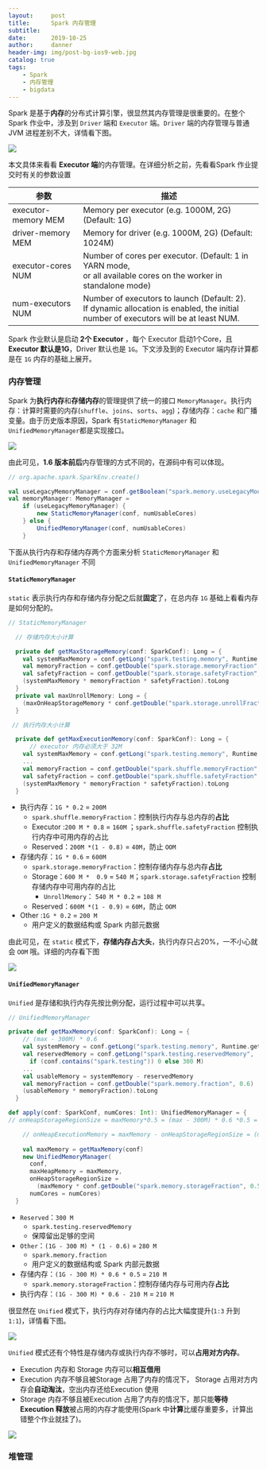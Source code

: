 ```yaml
---
layout:     post
title:      Spark 内存管理
subtitle:  
date:       2019-10-25
author:     danner
header-img: img/post-bg-ios9-web.jpg
catalog: true
tags:
    - Spark
    - 内存管理
    - bigdata
---
```


Spark 是基于**内存**的分布式计算引擎，很显然其内存管理是很重要的。在整个Spark 作业中，涉及到 `Driver` 端和 `Executor` 端。`Driver` 端的内存管理与普通JVM 进程差别不大，详情看下图。

![](https://vendanner.github.io/img/Spark/memory_mananger.png)

本文具体来看看 **Executor 端**的内存管理。在详细分析之前，先看看Spark 作业提交时有关的参数设置

| 参数                | 描述                                                         |
| ------------------- | ------------------------------------------------------------ |
| executor-memory MEM | Memory per executor (e.g. 1000M, 2G) (Default: 1G)           |
| driver-memory MEM   | Memory for driver (e.g. 1000M, 2G) (Default: 1024M)          |
| executor-cores NUM  | Number of cores per executor. (Default: 1 in YARN mode,<br /> or all available cores on the worker in standalone mode) |
| num-executors NUM   | Number of executors to launch (Default: 2).  <br />If dynamic allocation is enabled, the initial number of executors will be at least NUM. |

Spark 作业默认是启动 **2个 Executor** ，每个 Executor 启动1个Core，且**Executor 默认是1G**，Driver 默认也是 `1G`。下文涉及到的 Executor 端内存计算都是在 `1G` 内存的基础上展开。

### 内存管理

Spark 为**执行内存**和**存储内存**的管理提供了统一的接口 `MemoryManager`。执行内存：计算时需要的内存(`shuffle`、`joins`、`sorts`、`agg`)；存储内存：`cache` 和广播变量。由于历史版本原因，Spark 有`StaticMemoryManager` 和 `UnifiedMemoryManager`都是实现接口。

![](https://vendanner.github.io/img/Spark/useLegacyMode.png)

由此可见，**1.6 版本前后**内存管理的方式不同的，在源码中有可以体现。

```scala
// org.apache.spark.SparkEnv.create()

val useLegacyMemoryManager = conf.getBoolean("spark.memory.useLegacyMode", false)
val memoryManager: MemoryManager =
	if (useLegacyMemoryManager) {
    	new StaticMemoryManager(conf, numUsableCores)
	} else {
   	 	UnifiedMemoryManager(conf, numUsableCores)
	}
```

下面从执行内存和存储内存两个方面来分析 `StaticMemoryManager` 和 `UnifiedMemoryManager` 不同

#### `StaticMemoryManager` 

`static` 表示执行内存和存储内存分配之后就**固定**了，在总内存 `1G` 基础上看看内存是如何分配的。

```scala
// StaticMemoryManager

  // 存储内存大小计算

  private def getMaxStorageMemory(conf: SparkConf): Long = {
    val systemMaxMemory = conf.getLong("spark.testing.memory", Runtime.getRuntime.maxMemory)
    val memoryFraction = conf.getDouble("spark.storage.memoryFraction", 0.6)
    val safetyFraction = conf.getDouble("spark.storage.safetyFraction", 0.9)
    (systemMaxMemory * memoryFraction * safetyFraction).toLong
  }
  private val maxUnrollMemory: Long = {
    (maxOnHeapStorageMemory * conf.getDouble("spark.storage.unrollFraction", 0.2)).toLong
  }

 // 执行内存大小计算

  private def getMaxExecutionMemory(conf: SparkConf): Long = {
      // executor 内存必须大于 32M
    val systemMaxMemory = conf.getLong("spark.testing.memory", Runtime.getRuntime.maxMemory)
    ...
    val memoryFraction = conf.getDouble("spark.shuffle.memoryFraction", 0.2)
    val safetyFraction = conf.getDouble("spark.shuffle.safetyFraction", 0.8)
    (systemMaxMemory * memoryFraction * safetyFraction).toLong
  }
```

- 执行内存：`1G * 0.2` = `200M` 
  - `spark.shuffle.memoryFraction`：控制执行内存与总内存的**占比**
  - Executor :`200 M * 0.8`  = `160M` ；`spark.shuffle.safetyFraction` 控制执行内存中可用内存的占比
  - Reserved：`200M *(1 - 0.8)` = `40M`，防止 `OOM`
- 存储内存：`1G * 0.6` = `600M` 
  - `spark.storage.memoryFraction`：控制存储内存与总内存**占比**
  - Storage：`600 M *  0.9` = `540 M`；`spark.storage.safetyFraction` 控制存储内存中可用内存的占比
    - `UnrollMemory`： `540 M * 0.2` = `108 M`
  - Reserved：`600M *(1 - 0.9)` = `60M`，防止 `OOM`
- Other :`1G * 0.2` = `200 M`
  - 用户定义的数据结构或 Spark 内部元数据

由此可见，在 `static` 模式下，**存储内存占大头**，执行内存只占20%，一不小心就会 `OOM` 哦。详细的内存看下图

![](https://vendanner.github.io/img/Spark/static_manager_heap.png)

#### `UnifiedMemoryManager`

`Unified` 是存储和执行内存先按比例分配，运行过程中可以共享。

```scala
// UnifiedMemoryManager

private def getMaxMemory(conf: SparkConf): Long = {
    // (max - 300M) * 0.6 
    val systemMemory = conf.getLong("spark.testing.memory", Runtime.getRuntime.maxMemory)
    val reservedMemory = conf.getLong("spark.testing.reservedMemory",
      if (conf.contains("spark.testing")) 0 else 300 M)
    ...
    val usableMemory = systemMemory - reservedMemory
    val memoryFraction = conf.getDouble("spark.memory.fraction", 0.6)
    (usableMemory * memoryFraction).toLong
  }

def apply(conf: SparkConf, numCores: Int): UnifiedMemoryManager = {
// onHeapStorageRegionSize = maxMemory*0.5 = (max - 300M) * 0.6 *0.5 = (max - 300M) * 0.3

    // onHeapExecutionMemory = maxMemory - onHeapStorageRegionSize = (max - 300M) * 0.3
    
    val maxMemory = getMaxMemory(conf)
    new UnifiedMemoryManager(
      conf,
      maxHeapMemory = maxMemory,
      onHeapStorageRegionSize =
        (maxMemory * conf.getDouble("spark.memory.storageFraction", 0.5)).toLong,
      numCores = numCores)
  }
```

- `Reserved`：`300 M`
  - `spark.testing.reservedMemory`
  - 保障留出足够的空间
- `Other`：`(1G - 300 M) * (1 - 0.6)` = `280 M`
  - `spark.memory.fraction`
  - 用户定义的数据结构或 Spark 内部元数据
- 存储内存：`(1G - 300 M) * 0.6 * 0.5` = `210 M`
  - `spark.memory.storageFraction`：控制存储内存与可用内存**占比**
- 执行内存：`(1G - 300 M) * 0.6 - 210 M` = `210 M`

很显然在 `Unified` 模式下，执行内存对存储内存的占比大幅度提升(`1:3` 升到 `1:1`)，详情看下图。

![](https://vendanner.github.io/img/Spark/un_memory.png)

`Unified` 模式还有个特性是存储内存或执行内存不够时，可以**占用对方内存**。

-   Execution 内存和 Storage 内存可以**相互借用**
-   Execution 内存不够且被Storage 占用了内存的情况下， Storage 占用对方内存会**自动淘汰**，空出内存还给Execution 使用
- Storage 内存不够且被Execution 占用了内存的情况下，那只能**等待Execution 释放**被占用的内存才能使用(Spark 中**计算**比缓存重要多，计算出错整个作业就挂了)。

![](https://vendanner.github.io/img/Spark/un_memory_eviction.png)

### 堆管理

